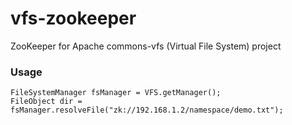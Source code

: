 vfs-zookeeper
=============

ZooKeeper for Apache commons-vfs (Virtual File System) project

### Usage 

    FileSystemManager fsManager = VFS.getManager();
    FileObject dir = fsManager.resolveFile("zk://192.168.1.2/namespace/demo.txt");

